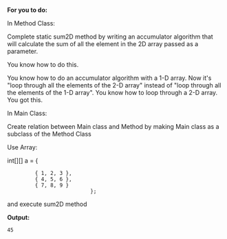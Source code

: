 **For you to do:**

In Method Class:

Complete static sum2D method by writing an accumulator algorithm that will calculate the sum of all the element in the 2D array passed as a parameter.

You know how to do this.

You know how to do an accumulator algorithm with a 1-D array. Now it's "loop through all the elements of the 2-D array" instead of "loop through all the elements of the 1-D array". You know how to loop through a 2-D array. You got this.

In Main Class:

Create relation between Main class and Method by making Main class as a subclass of the Method Class

Use Array:

int[][] a = {

             { 1, 2, 3 }, 
             { 4, 5, 6 }, 
             { 7, 8, 9 } 
                               };

and execute sum2D method



**Output:**

```
45
```